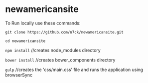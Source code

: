 # newamericansite

To Run locally use these commands:

`git clone https://github.com/n7ck/newamericansite.git`

`cd newamericansite`

`npm install`  //creates node_modules directory

`bower install` //creates bower_components directory

`gulp` //creates the 'css/main.css' file and runs the application using browserSync
